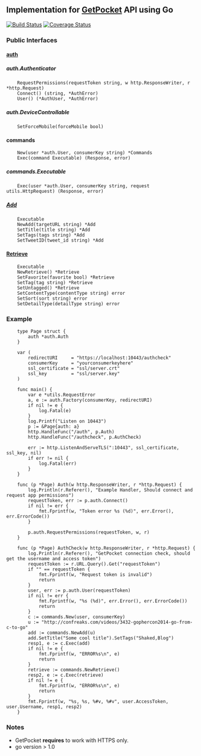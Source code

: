## Implementation for [GetPocket](www.getpocket.com) API using Go


[![Build Status](https://travis-ci.org/Shaked/getpocket.svg?branch=master)](https://travis-ci.org/Shaked/getpocket)
[![Coverage Status](https://img.shields.io/coveralls/Shaked/getpocket.svg)](https://coveralls.io/r/Shaked/getpocket?branch=master)

### Public Interfaces

#### [auth](http://getpocket.com/developer/docs/authentication)

##### auth.Authenticator

```
    RequestPermissions(requestToken string, w http.ResponseWriter, r *http.Request)
    Connect() (string, *AuthError)
    User() (*AuthUser, *AuthError)
```

##### auth.DeviceControllable

```
    SetForceMobile(forceMobile bool)
```

#### commands 

```
    New(user *auth.User, consumerKey string) *Commands
    Exec(command Executable) (Response, error)
```

##### commands.Executable

```
    Exec(user *auth.User, consumerKey string, request utils.HttpRequest) (Response, error)
```

##### [Add](http://getpocket.com/developer/docs/v3/add)

```
    Executable
    NewAdd(targetURL string) *Add
    SetTitle(title string) *Add
    SetTags(tags string) *Add
    SetTweetID(tweet_id string) *Add
```


#### [Retrieve](http://getpocket.com/developer/docs/v3/retrieve)

```
    Executable
    NewRetrieve() *Retrieve
    SetFavorite(favorite bool) *Retrieve
    SetTag(tag string) *Retrieve
    SetUntagged() *Retrieve
    SetContentType(contentType string) error
    SetSort(sort string) error
    SetDetailType(detailType string) error
```


### Example

```
    type Page struct {
        auth *auth.Auth
    }

    var (
        redirectURI     = "https://localhost:10443/authcheck"
        consumerKey     = "yourconsumerkeyhere"
        ssl_certificate = "ssl/server.crt"
        ssl_key         = "ssl/server.key"
    )

    func main() {
        var e *utils.RequestError
        a, e := auth.Factory(consumerKey, redirectURI)
        if nil != e {
            log.Fatal(e)
        }
        log.Printf("Listen on 10443")
        p := &Page{auth: a}
        http.HandleFunc("/auth", p.Auth)
        http.HandleFunc("/authcheck", p.AuthCheck)

        err := http.ListenAndServeTLS(":10443", ssl_certificate, ssl_key, nil)
        if err != nil {
            log.Fatal(err)
        }
    }
    
    func (p *Page) Auth(w http.ResponseWriter, r *http.Request) {
        log.Println(r.Referer(), "Example Handler, Should connect and request app permissions")
        requestToken, err := p.auth.Connect()
        if nil != err {
            fmt.Fprintf(w, "Token error %s (%d)", err.Error(), err.ErrorCode())
        }

        p.auth.RequestPermissions(requestToken, w, r)
    }

    func (p *Page) AuthCheck(w http.ResponseWriter, r *http.Request) {
        log.Println(r.Referer(), "GetPocket connection check, should get the username and access token")
        requestToken := r.URL.Query().Get("requestToken")
        if "" == requestToken {
            fmt.Fprintf(w, "Request token is invalid")
            return
        }
        user, err := p.auth.User(requestToken)
        if nil != err {
            fmt.Fprintf(w, "%s (%d)", err.Error(), err.ErrorCode())
            return
        }
        c := commands.New(user, consumerKey)
        u := "http://confreaks.com/videos/3432-gophercon2014-go-from-c-to-go"
        add := commands.NewAdd(u)
        add.SetTitle("Some cool title").SetTags("Shaked,Blog")
        resp1, e := c.Exec(add)
        if nil != e {
            fmt.Fprintf(w, "ERROR%s\n", e)
            return
        }
        retrieve := commands.NewRetrieve()
        resp2, e := c.Exec(retrieve)
        if nil != e {
            fmt.Fprintf(w, "ERROR%s\n", e)
            return
        }
        fmt.Fprintf(w, "%s, %s, %#v, %#v", user.AccessToken, user.Username, resp1, resp2)
    }

```

### Notes

- GetPocket **requires** to work with HTTPS only. 
- go version > 1.0
